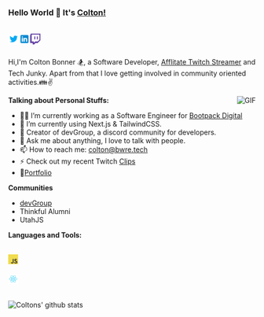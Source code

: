 ### Hello World 👋 It's [Colton!](https://bwre.tech/)

<br/>

<a href="https://twitter.com/bwreDev">
<img align="left" alt="Colton Bonner | Twitter" width="22px" src="./images/twitter.svg" />
</a>
<a href="https://www.linkedin.com/in/coltonbonner/">
<img align="left" alt="Colton Bonner" width="22px" src="./images/linkedin.svg" />
</a>
<a href="https://www.twitch.tv/bwregaming">
<img align="left" alt="Colton Bonner aka BwreGaming" width="22px" src="./images/twitch-icon.svg" />
</a>
<br />

<br />

Hi,I'm Colton Bonner :snowboarder:, a Software Developer, [Afflitate Twitch Streamer](https://www.twitch.tv/bwredev) and Tech Junky. Apart from that I love getting involved in community oriented activities.:family:✌

<img align="right" alt="GIF" src="https://media.giphy.com/media/lkceXNDw4Agryfrwz8/giphy.gif" />

**Talking about Personal Stuffs:**

- 👨‍💻 I’m currently working as a Software Engineer for [Bootpack Digital](https://bootpackdigital.com/)
- 🌱 I’m currently using Next.js & TailwindCSS.
- 👯 Creator of devGroup, a discord community for developers.
- 💬 Ask me about anything, I love to talk with people.
- 📫 How to reach me: [colton@bwre.tech](mailto:colton@bwre.tech)
- ⚡ Check out my recent Twitch [Clips](https://www.twitch.tv/bwredev)
- 📝[Portfolio](https://bwre.tech/)

**Communities**

- [devGroup](https://discord.com/channels/750471041624571945/753043919234662520)
- Thinkful Alumni
- UtahJS

**Languages and Tools:**

<code>
<img height="20" src="https://raw.githubusercontent.com/github/explore/80688e429a7d4ef2fca1e82350fe8e3517d3494d/topics/javascript/javascript.png">
</code>
<code>
<img height="20" src="https://raw.githubusercontent.com/github/explore/80688e429a7d4ef2fca1e82350fe8e3517d3494d/topics/react/react.png">
</code>

<br />

![Coltons' github stats](https://github-readme-stats.vercel.app/api?username=bwreDev&show_icons=true&hide_border=true)
